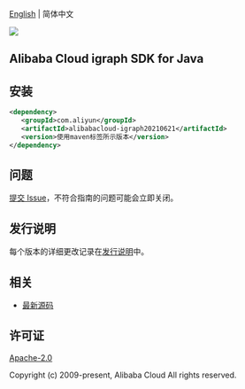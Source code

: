 [English](README.md) | 简体中文

![](https://aliyunsdk-pages.alicdn.com/icons/AlibabaCloud.svg)

## Alibaba Cloud igraph SDK for Java

## 安装

```xml
<dependency>
   <groupId>com.aliyun</groupId>
   <artifactId>alibabacloud-igraph20210621</artifactId>
   <version>使用maven标签所示版本</version>
</dependency>
```

## 问题

[提交 Issue](https://github.com/aliyun/alibabacloud-java-async-sdk/issues/new)，不符合指南的问题可能会立即关闭。

## 发行说明

每个版本的详细更改记录在[发行说明](./ChangeLog.txt)中。

## 相关

- [最新源码](https://github.com/aliyun/alibabacloud-async-java-sdk/)

## 许可证

[Apache-2.0](http://www.apache.org/licenses/LICENSE-2.0)

Copyright (c) 2009-present, Alibaba Cloud All rights reserved.
